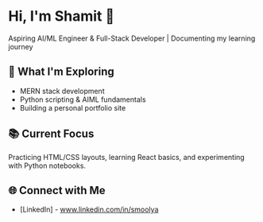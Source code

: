 # Hi, I'm Shamit 👋  
Aspiring AI/ML Engineer & Full-Stack Developer | Documenting my learning journey

## 🚀 What I'm Exploring
- MERN stack development
- Python scripting & AIML fundamentals
- Building a personal portfolio site

## 📚 Current Focus
Practicing HTML/CSS layouts, learning React basics, and experimenting with Python notebooks.

## 🌐 Connect with Me
- [LinkedIn] - www.linkedin.com/in/smoolya
